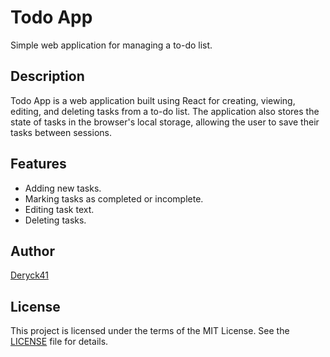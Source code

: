 # Todo App

Simple web application for managing a to-do list.

## Description

Todo App is a web application built using React for creating, viewing, editing, and deleting tasks from a to-do list. The application also stores the state of tasks in the browser's local storage, allowing the user to save their tasks between sessions.

## Features

- Adding new tasks.
- Marking tasks as completed or incomplete.
- Editing task text.
- Deleting tasks.

## Author

[Deryck41](https://github.com/Deryck41)

## License

This project is licensed under the terms of the MIT License. See the [LICENSE](https://github.com/Deryck41/Tasker/blob/master/LICENSE) file for details.